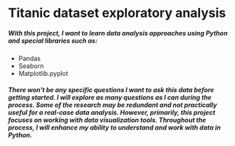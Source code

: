# __Titanic dataset exploratory analysis__

##### With this project, I want to learn data analysis approaches using Python and special libraries such as:
* Pandas
* Seaborn
* Matplotlib.pyplot


##### There won't be any specific questions I want to ask this data before getting started. I will explore as many questions as I can during the process. Some of the research may be redundant and not practically useful for a real-case data analysis. However, primarily, this project focuses on working with data visualization tools. Throughout the process, I will enhance my ability to understand and work with data in Python.
